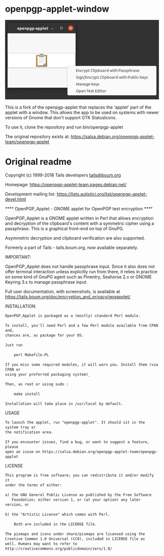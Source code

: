 # openpgp-applet-window

![Applet Window](screenshot.png "Applet Window")

This is a fork of the openpgp-applet that replaces the 'applet' part of the applet with a window. This allows the app to be used on systems with newer versions of Gnome that don't support GTK StatusIcons.


To use it, clone the repository and run bin/openpgp-applet


The original repository exists at: https://salsa.debian.org/openpgp-applet-team/openpgp-applet

# Original readme

Copyright (c) 1999-2018 Tails developers <tails@boum.org>

Homepage: https://openpgp-applet-team.pages.debian.net/

Development mailing list:
https://lists.autistici.org/list/openpgp-applet-devel.html

**** OpenPGP_Applet - GNOME applet for OpenPGP text encryption ****

OpenPGP_Applet is a GNOME applet written in Perl that allows encryption and
decryption of the clipboard's content with a symmetric cipher using a
passphrase. This is a graphical front-end on top of GnuPG.

Asymmetric decryption and clipboard verification are also supported.

Formerly a part of Tails - tails.boum.org, now available separately.


IMPORTANT:

OpenPGP_Applet does not handle passphrase input. Since it also does not offer
terminal interaction unless explicitly run from there, it relies in practice on
some kind of GnuPG agent such as Pinentry, Seahorse 2.x or GNOME Keyring 3.x to
manage passphrase input.

Full user documentation, with screenshots, is available at
https://tails.boum.org/doc/encryption_and_privacy/gpgapplet/

INSTALLATION

    OpenPGP_Applet is packaged as a (mostly) standard Perl module.

    To install, you'll need Perl and a few Perl module available from CPAN and,
    chances are, as package for your OS.

    Just run

        perl Makefile.PL

    If you miss some required modules, it will warn you. Install them (via CPAN or
    using your preferred packaging system)¸

    Then, as root or using sudo :

        make install

    Installation will take place in /usr/local by default.


USAGE

    To launch the applet, run "openpgp-applet". It should sit in the system tray or
    the notification area.

    If you encounter issues, find a bug, or want to suggest a feature, please
    open an issue on https://salsa.debian.org/openpgp-applet-team/openpgp-applet

LICENSE

    This program is free software; you can redistribute it and/or modify it
    under the terms of either:

    a) the GNU General Public License as published by the Free Software
       Foundation; either version 1, or (at your option) any later version, or

    b) the "Artistic License" which comes with Perl.

        Both are included in the LICENSE file.

    The pixmaps and icons under share/pixmaps are licensed using the
    Creative Common 1.0 Universal (CC0), included in LICENSE file as
    well. Humans may want to refer to
    http://creativecommons.org/publicdomain/zero/1.0/
